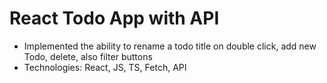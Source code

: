 # React Todo App with API 

- Implemented the ability to rename a todo title on double click, add new Todo, delete, also filter buttons
- Technologies: React, JS, TS, Fetch, API
